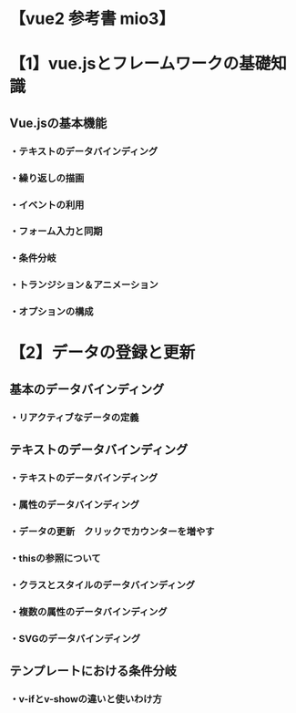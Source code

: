 # 【vue2 参考書 mio3】

# 【1】vue.jsとフレームワークの基礎知識
## Vue.jsの基本機能
### ・テキストのデータバインディング
### ・繰り返しの描画
### ・イベントの利用
### ・フォーム入力と同期
### ・条件分岐
### ・トランジション＆アニメーション
### ・オプションの構成


# 【2】データの登録と更新
## 基本のデータバインディング
### ・リアクティブなデータの定義

## テキストのデータバインディング
### ・テキストのデータバインディング
### ・属性のデータバインディング
### ・データの更新　クリックでカウンターを増やす
### ・thisの参照について
### ・クラスとスタイルのデータバインディング
### ・複数の属性のデータバインディング
### ・SVGのデータバインディング

## テンプレートにおける条件分岐
### ・v-ifとv-showの違いと使いわけ方
